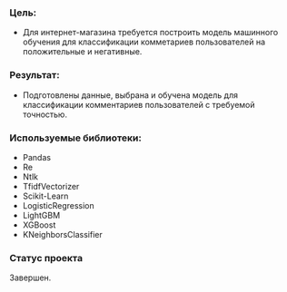 ### Цель:
* Для интернет-магазина требуется построить модель машинного обучения для классификации комметариев пользователей на положительные и негативные.

### Результат:
* Подготовлены данные, выбрана и обучена модель для классификации комментариев пользователей с требуемой точностью.

### Используемые библиотеки:
* Pandas
* Re
* Ntlk
* TfidfVectorizer
* Scikit-Learn
* LogisticRegression
* LightGBM
* XGBoost
* KNeighborsClassifier

### Статус проекта
Завершен.
